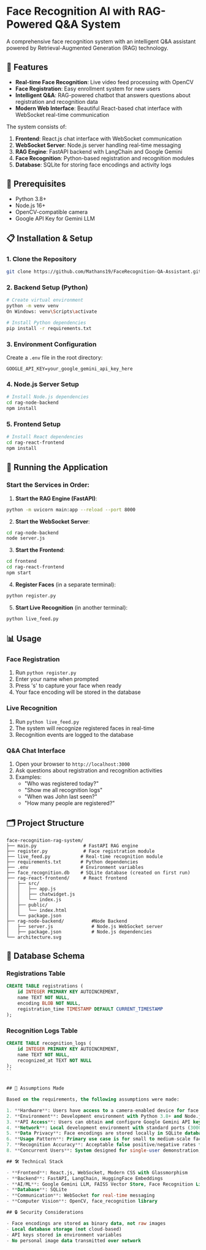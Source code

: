 # Face Recognition AI with RAG-Powered Q&A System

A comprehensive face recognition system with an intelligent Q&A assistant powered by Retrieval-Augmented Generation (RAG) technology.

## 🌟 Features

- **Real-time Face Recognition**: Live video feed processing with OpenCV
- **Face Registration**: Easy enrollment system for new users
- **Intelligent Q&A**: RAG-powered chatbot that answers questions about registration and recognition data
- **Modern Web Interface**: Beautiful React-based chat interface with WebSocket real-time communication

The system consists of:
1. **Frontend**: React.js chat interface with WebSocket communication
2. **WebSocket Server**: Node.js server handling real-time messaging
3. **RAG Engine**: FastAPI backend with LangChain and Google Gemini
4. **Face Recognition**: Python-based registration and recognition modules
5. **Database**: SQLite for storing face encodings and activity logs

## 🔧 Prerequisites

- Python 3.8+
- Node.js 16+
- OpenCV-compatible camera
- Google API Key for Gemini LLM

## 📋 Installation & Setup

### 1. Clone the Repository
```bash
git clone https://github.com/Mathans19/FaceRecognition-QA-Assistant.git
```

### 2. Backend Setup (Python)
```bash
# Create virtual environment
python -m venv venv
On Windows: venv\Scripts\activate

# Install Python dependencies
pip install -r requirements.txt
```

### 3. Environment Configuration
Create a `.env` file in the root directory:
```env
GOOGLE_API_KEY=your_google_gemini_api_key_here
```

### 4. Node.js Server Setup
```bash
# Install Node.js dependencies
cd rag-node-backend
npm install
```

### 5. Frontend Setup
```bash
# Install React dependencies
cd rag-react-frontend
npm install
```

## 🚀 Running the Application

### Start the Services in Order:

1. **Start the RAG Engine (FastAPI)**:
```bash
python -m uvicorn main:app --reload --port 8000
```

2. **Start the WebSocket Server**:
```bash
cd rag-node-backend
node server.js
```

3. **Start the Frontend**:
```bash
cd frontend
cd rag-react-frontend
npm start
```

4. **Register Faces** (in a separate terminal):
```bash
python register.py
```

5. **Start Live Recognition** (in another terminal):
```bash
python live_feed.py
```

## 📊 Usage

### Face Registration
1. Run `python register.py`
2. Enter your name when prompted
3. Press 's' to capture your face when ready
4. Your face encoding will be stored in the database

### Live Recognition
1. Run `python live_feed.py`
2. The system will recognize registered faces in real-time
3. Recognition events are logged to the database

### Q&A Chat Interface
1. Open your browser to `http://localhost:3000`
2. Ask questions about registration and recognition activities
3. Examples:
   - "Who was registered today?"
   - "Show me all recognition logs"
   - "When was John last seen?"
   - "How many people are registered?"

## 🗂️ Project Structure

```
face-recognition-rag-system/
├── main.py                 # FastAPI RAG engine
├── register.py             # Face registration module
├── live_feed.py           # Real-time recognition module
├── requirements.txt       # Python dependencies
├── .env                   # Environment variables
├── face_recognition.db    # SQLite database (created on first run)
├── rag-react-frontend/     # React frontend
│   ├── src/
│   │   ├── app.js
│   │   ├── chatwidget.js
│   │   └── index.js
│   ├── public/
│   │   └── index.html
│   └── package.json
├── rag-node-backend/          #Node Backend
│   ├── server.js              # Node.js WebSocket server
│   ├── package.json           # Node.js dependencies
└── architecture.svg
```

## 📝 Database Schema

### Registrations Table
```sql
CREATE TABLE registrations (
    id INTEGER PRIMARY KEY AUTOINCREMENT,
    name TEXT NOT NULL,
    encoding BLOB NOT NULL,
    registration_time TIMESTAMP DEFAULT CURRENT_TIMESTAMP
);
```

### Recognition Logs Table
```sql
CREATE TABLE recognition_logs (
    id INTEGER PRIMARY KEY AUTOINCREMENT,
    name TEXT NOT NULL,
    recognized_at TEXT NOT NULL
);
``


## 🤔 Assumptions Made

Based on the requirements, the following assumptions were made:

1. **Hardware**: Users have access to a camera-enabled device for face recognition
2. **Environment**: Development environment with Python 3.8+ and Node.js 16+
3. **API Access**: Users can obtain and configure Google Gemini API key
4. **Network**: Local development environment with standard ports (3000, 3001, 8000) available
5. **Data Privacy**: Face encodings are stored locally in SQLite database
6. **Usage Pattern**: Primary use case is for small to medium-scale face recognition (< 1000 faces)
7. **Recognition Accuracy**: Acceptable false positive/negative rates for demonstration purposes
8. **Concurrent Users**: System designed for single-user demonstration, not high-concurrency production use

## 🛠️ Technical Stack

- **Frontend**: React.js, WebSocket, Modern CSS with Glassmorphism
- **Backend**: FastAPI, LangChain, HuggingFace Embeddings
- **AI/ML**: Google Gemini LLM, FAISS Vector Store, Face Recognition Library
- **Database**: SQLite
- **Communication**: WebSocket for real-time messaging
- **Computer Vision**: OpenCV, face_recognition library

## 🔒 Security Considerations

- Face encodings are stored as binary data, not raw images
- Local database storage (not cloud-based)
- API keys stored in environment variables
- No personal image data transmitted over network


